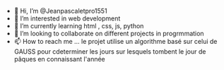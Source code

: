 - 👋 Hi, I’m @Jeanpascaletpro1551
- 👀 I’m interested in web development 
- 🌱 I’m currently learning html , css, js, python
- 💞️ I’m looking to collaborate on different projects in progrmmation
- 📫 How to reach me ...
le projet utilise un algorithme basé sur celui de GAUSS pour cdeterminer les jours sur lesquels tombent le jour de pâques en connaissant l'année
<!---
Jeanpascaletpro1551/Jeanpascaletpro1551 is a ✨ special ✨ repository because its `README.md` (this file) appears on your GitHub profile.
You can click the Preview link to take a look at your changes.
--->
